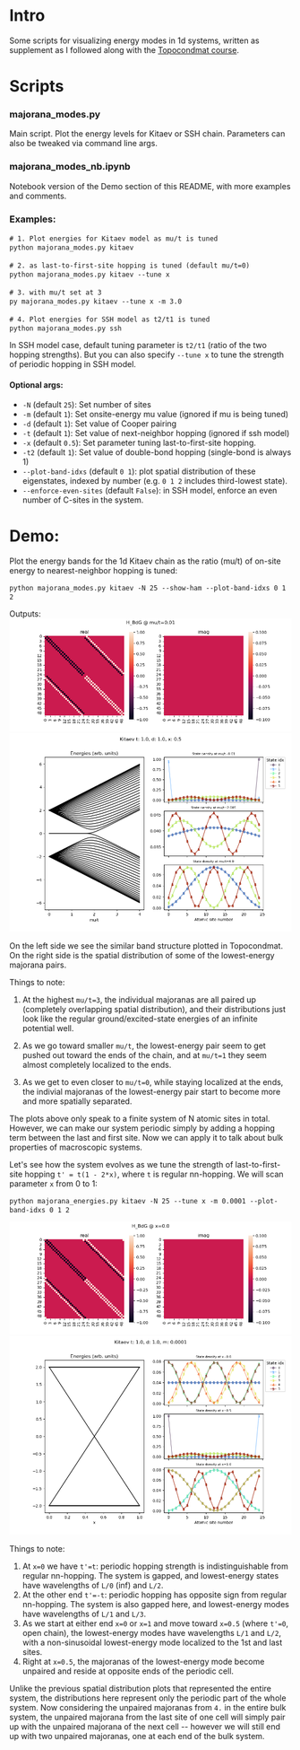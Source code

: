 # Intro
Some scripts for visualizing energy modes in 1d systems, written as supplement as I followed along with the [Topocondmat course](https://topocondmat.org/w1_topointro/1D.html).

# Scripts
### majorana_modes.py
Main script. Plot the energy levels for Kitaev or SSH chain. Parameters can also be tweaked via command line args.

### majorana_modes_nb.ipynb
Notebook version of the Demo section of this README, with more examples and comments.

### Examples:
```
# 1. Plot energies for Kitaev model as mu/t is tuned
python majorana_modes.py kitaev

# 2. as last-to-first-site hopping is tuned (default mu/t=0)
python majorana_modes.py kitaev --tune x 

# 3. with mu/t set at 3
py majorana_modes.py kitaev --tune x -m 3.0

# 4. Plot energies for SSH model as t2/t1 is tuned
python majorana_modes.py ssh 
```
In SSH model case, default tuning parameter is `t2/t1`  (ratio of the two hopping strengths). But you can also specify `--tune x` to tune the strength of periodic hopping in SSH model.

#### Optional args:
- `-N` (default `25`): Set number of sites
- `-m` (default `1`): Set onsite-energy mu value (ignored if mu is being tuned)
- `-d` (default `1`): Set value of Cooper pairing
- `-t` (default `1`): Set value of next-neighbor hopping (ignored if ssh model)
- `-x` (default `0.5`): Set parameter tuning last-to-first-site hopping. 
- `-t2` (default `1`): Set value of double-bond hopping (single-bond is always 1)
- `--plot-band-idxs` (default `0 1`): plot spatial distribution of these eigenstates, indexed by number (e.g. `0 1 2` includes third-lowest state).
- `--enforce-even-sites` (default `False`): in SSH model, enforce an even number of C-sites in the system.

# Demo:
Plot the energy bands for the 1d Kitaev chain as the ratio (mu/t) of on-site energy to nearest-neighbor hopping is tuned:
```
python majorana_modes.py kitaev -N 25 --show-ham --plot-band-idxs 0 1 2
```
Outputs:
![Visualization of BdG Hamiltonian for mu/t=0](demo_figs/demo_fig1.png)
![Energies and lowest-energy eigenstate spatial distributions](demo_figs/demo_fig2.png)

On the left side we see the similar band structure plotted in Topocondmat. On the right side is the spatial distribution of some of the lowest-energy majorana pairs.

Things to note:
1. At the highest `mu/t=3`, the individual majoranas are all paired up (completely overlapping spatial distribution), and their distributions just look like the regular ground/excited-state energies of an infinite potential well.

2. As we go toward smaller `mu/t`, the lowest-energy pair seem to get pushed out toward the ends of the chain, and at `mu/t=1` they seem almost completely localized to the ends.

3. As we get to even closer to `mu/t=0`, while staying localized at the ends, the indivial majoranas of the lowest-energy pair start to become more and more spatially separated.

The plots above only speak to a finite system of N atomic sites in total. However, we can make our system periodic simply by adding a hopping term between the last and first site. Now we can apply it to talk about bulk properties of macroscopic systems.

Let's see how the system evolves as we tune the strength of last-to-first-site hopping `t' = t(1 - 2*x)`, where `t` is regular nn-hopping. We will scan parameter `x` from 0 to 1:
```
python majorana_energies.py kitaev -N 25 --tune x -m 0.0001 --plot-band-idxs 0 1 2 
```
![Visualization of BdG Hamiltonian for mu/t=0](demo_figs/demo_fig3.png)
![Energies and lowest-energy eigenstate spatial distributions](demo_figs/demo_fig4.png)

Things to note:

1. At `x=0` we have `t'=t`: periodic hopping strength is indistinguishable from regular nn-hopping. The system is gapped, and lowest-energy states have wavelengths of `L/0` (inf) and `L/2`.
2. At the other end `t'=-t`: periodic hopping has opposite sign from regular nn-hopping. The system is also gapped here, and lowest-energy modes have wavelengths of `L/1` and `L/3`. 
3. As we start at either end `x=0` or `x=1` and move toward `x=0.5` (where `t'=0`, open chain), the lowest-energy modes have wavelengths `L/1` and `L/2`, with a non-sinusoidal lowest-energy mode localized to the 1st and last sites.
4. Right at `x=0.5`, the majoranas of the lowest-energy mode become unpaired and reside at opposite ends of the periodic cell. 

 Unlike the previous spatial distribution plots that represented the entire system, the distributions here represent only the periodic part of the whole system. Now considering the unpaired majoranas from `4.` in the entire bulk system, the unpaired majorana from the last site of one cell will simply pair up with the unpaired majorana of the next cell -- however we will still end up with two unpaired majoranas, one at each end of the bulk system.


